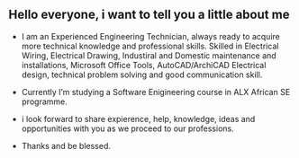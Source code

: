 ## Hello everyone, i want to tell you a little about me 

- I am an Experienced Engineering Technician, always ready to acquire more technical knowledge and professional skills. 
Skilled in Electrical Wiring, Electrical Drawing, Industiral and Domestic maintenance and installations, Microsoft 
Office Tools, AutoCAD/ArchiCAD Electrical design, technical problem solving and good communication skill.

- Currently I’m studying a Software Enigineering course in ALX African SE programme.

- i look forward to share expierence, help, knowledge, ideas and opportunities with you as we proceed to our professions.

- Thanks and be blessed.
